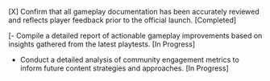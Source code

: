 [X] Confirm that all gameplay documentation has been accurately reviewed and reflects player feedback prior to the official launch. [Completed]

[- Compile a detailed report of actionable gameplay improvements based on insights gathered from the latest playtests. [In Progress]
- Conduct a detailed analysis of community engagement metrics to inform future content strategies and approaches. [In Progress]